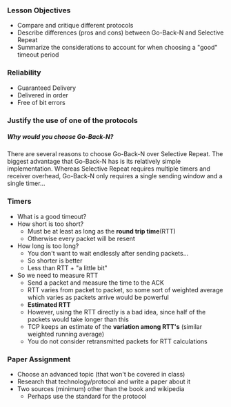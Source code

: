 ### Lesson Objectives
  * Compare and critique different protocols
  * Describe differences (pros and cons) between Go-Back-N and Selective Repeat
  * Summarize the considerations to account for when choosing a "good" timeout
    period

### Reliability
  * Guaranteed Delivery
  * Delivered in order
  * Free of bit errors

### Justify the use of one of the protocols
##### Why would you choose Go-Back-N?
  There are several reasons to choose Go-Back-N over Selective Repeat.
  The biggest advantage that Go-Back-N has is its relatively simple
  implementation. Whereas Selective Repeat requires multiple timers and
  receiver overhead, Go-Back-N only requires a single sending window and a
  single timer...

### Timers
  * What is a good timeout?
  * How short is too short?
    - Must be at least as long as the __round trip time__(RTT)
    - Otherwise every packet will be resent
  * How long is too long?
    - You don't want to wait endlessly after sending packets...
    - So shorter is better
    - Less than RTT + "a little bit"
  * So we need to measure RTT
    - Send a packet and measure the time to the ACK
    - RTT varies from packet to packet, so some sort of weighted average which
      varies as packets arrive would be powerful
    - __Estimated RTT__
    - However, using the RTT directly is a bad idea, since half of the packets
      would take longer than this
    - TCP keeps an estimate of the __variation among RTT's__
      (similar weighted running average)
    - You do not consider retransmitted packets for RTT calculations

### Paper Assignment
  * Choose an advanced topic (that won't be covered in class)
  * Research that technology/protocol and write a paper about it
  * Two sources (minimum) other than the book and wikipedia
    - Perhaps use the standard for the protocol
